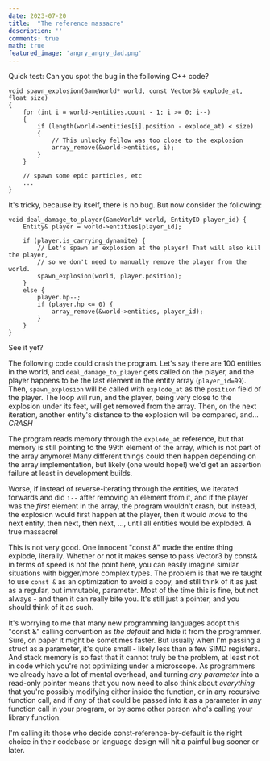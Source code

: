 ```yaml
---
date: 2023-07-20
title:  "The reference massacre"
description: ''
comments: true
math: true
featured_image: 'angry_angry_dad.png'
---
```


Quick test: Can you spot the bug in the following C++ code?

```
void spawn_explosion(GameWorld* world, const Vector3& explode_at, float size)
{
	for (int i = world->entities.count - 1; i >= 0; i--)
	{
		if (length(world->entities[i].position - explode_at) < size)
		{
			// This unlucky fellow was too close to the explosion
			array_remove(&world->entities, i);
		}
	}
	
	// spawn some epic particles, etc
	...
}
```

It's tricky, because by itself, there is no bug. But now consider the following:

```
void deal_damage_to_player(GameWorld* world, EntityID player_id) {
	Entity& player = world->entities[player_id];
	
	if (player.is_carrying_dynamite) {
		// Let's spawn an explosion at the player! That will also kill the player,
		// so we don't need to manually remove the player from the world.
		spawn_explosion(world, player.position);
	}
	else {
		player.hp--;
		if (player.hp <= 0) {
			array_remove(&world->entities, player_id);
		}
	}
}
```

See it yet?

The following code could crash the program. Let's say there are 100 entities in the world, and `deal_damage_to_player` gets called on the player, and the player happens to be the last element in the entity array (`player_id=99`). Then, `spawn_explosion` will be called with `explode_at` as the `position` field of the player. The loop will run, and the player, being very close to the explosion under its feet, will get removed from the array. Then, on the next iteration, another entity's distance to the explosion will be compared, and... *CRASH*

The program reads memory through the `explode_at` reference, but that memory is still pointing to the 99th element of the array, which is not part of the array anymore! Many different things could then happen depending on the array implementation, but likely (one would hope!) we'd get an assertion failure at least in development builds.

Worse, if instead of reverse-iterating through the entities, we iterated forwards and did `i--` after removing an element from it, and if the player was the *first* element in the array, the program wouldn't crash, but instead, the explosion would first happen at the player, then it would *move* to the next entity, then next, then next, ..., until all entities would be exploded. A true massacre!

This is not very good. One innocent "const &" made the entire thing explode, literally. Whether or not it makes sense to pass Vector3 by const& in terms of speed is not the point here, you can easily imagine similar situations with bigger/more complex types. The problem is that we're taught to use `const &` as an optimization to avoid a copy, and still think of it as just as a regular, but immutable, parameter. Most of the time this is fine, but not always - and then it can really bite you. It's still just a pointer, and you should think of it as such.

It's worrying to me that many new programming languages adopt this "const &" calling convention as *the default* and hide it from the programmer. Sure, on paper it might be sometimes faster. But usually when I'm passing a struct as a parameter, it's quite small - likely less than a few SIMD registers. And stack memory is so fast that it cannot truly be the problem, at least not in code which you're not optimizing under a microscope. As programmers we already have a lot of mental overhead, and turning *any parameter* into a read-only pointer means that you now need to also think about *everything* that you're possibly modifying either inside the function, or in any recursive function call, and if *any* of that could be passed into it as a parameter in *any* function call in your program, or by some other person who's calling your library function.

I'm calling it: those who decide const-reference-by-default is the right choice in their codebase or language design will hit a painful bug sooner or later.
